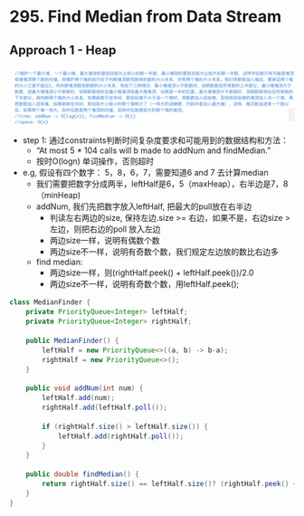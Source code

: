 # 295. Find Median from Data Stream

## Approach 1 - Heap
![alt text](image-12.png)

- step 1: 通过constraints判断时间复杂度要求和可能用到的数据结构和方法：
    - “At most 5 * 104 calls will b made to addNum and findMedian.”
    - 按时O(logn) 单词操作，否则超时
- e.g, 假设有四个数字： 5，8，6，7，需要知道6 and 7 去计算median
    - 我们需要把数字分成两半，leftHalf是6，5（maxHeap），右半边是7，8（minHeap)
    - addNum, 我们先把数字放入leftHalf, 把最大的pull放在右半边
        - 判读左右两边的size, 保持左边.size >= 右边，如果不是，右边size > 左边，则把右边的poll 放入左边
        - 两边size一样，说明有偶数个数
        - 两边size不一样，说明有奇数个数，我们规定左边放的数比右边多
    - find median: 
        - 两边size一样，则(rightHalf.peek() + leftHalf.peek())/2.0
        - 两边size不一样，说明有奇数个数，用leftHalf.peek(); 

```java
class MedianFinder {
    private PriorityQueue<Integer> leftHalf;
    private PriorityQueue<Integer> rightHalf;

    public MedianFinder() {
        leftHalf = new PriorityQueue<>((a, b) -> b-a);
        rightHalf = new PriorityQueue<>();
    }
    
    public void addNum(int num) {
        leftHalf.add(num);
        rightHalf.add(leftHalf.poll());

        if (rightHalf.size() > leftHalf.size()) {
            leftHalf.add(rightHalf.poll());
        }
    }
    
    public double findMedian() {
        return rightHalf.size() == leftHalf.size()? (rightHalf.peek() + leftHalf.peek())/2.0: leftHalf.peek(); 
    }
}
```